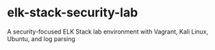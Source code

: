 # elk-stack-security-lab
A security-focused ELK Stack lab environment with Vagrant, Kali Linux, Ubuntu, and log parsing
